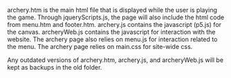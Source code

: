 archery.htm is the main html file that is displayed while the user is playing the game.
Through jqueryScripts.js, the page will also include the html code from menu.htm and footer.htm.
archery.js contains the javascript (p5.js) for the canvas.
archeryWeb.js contains the javascript for interaction with the website. The archery page also relies on menu.js for interaction related to the menu.
The archery page relies on main.css for site-wide css.

Any outdated versions of archery.htm, archery.js, and archeryWeb.js will be kept as backups in the old folder.
